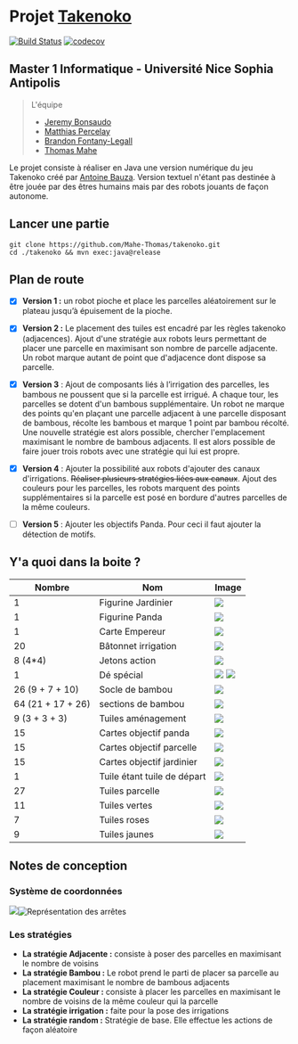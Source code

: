 # Projet [Takenoko](http://jeuxstrategie1.free.fr/jeu_takenoko/regle.pdf "Takenoko")
[![Build Status](https://travis-ci.com/Mahe-Thomas/takenoko.svg?token=bUpqc1gh48xw2KVtqzGz&branch=master)](https://travis-ci.com/Mahe-Thomas/takenoko) [![codecov](https://codecov.io/gh/Mahe-Thomas/takenoko/branch/master/graph/badge.svg?token=tZCPdrp7qG)](https://codecov.io/gh/Mahe-Thomas/takenoko)

## Master 1 Informatique - Université Nice Sophia Antipolis

> L'équipe 
> - [Jeremy Bonsaudo](https://github.com/JeremyBonsaudo)
 >- [Matthias Percelay](https://github.com/MatthiasPercelay)
> - [Brandon Fontany-Legall](https://github.com/FontanyLegall-Brandon)
 >- [Thomas Mahe](https://github.com/Mahe-Thomas)

Le projet consiste à réaliser en Java une version numérique du jeu Takenoko créé par [Antoine Bauza](http://www.antoinebauza.fr/?tag=takenoko).
Version textuel n'étant pas destinée à être jouée par des êtres humains mais par des robots jouants de façon autonome.

## Lancer une partie

    git clone https://github.com/Mahe-Thomas/takenoko.git
    cd ./takenoko && mvn exec:java@release

## Plan de route

 - [x] **Version 1 :** un robot pioche et place les parcelles aléatoirement sur le plateau jusqu’à épuisement de la pioche.
 - [x] **Version 2 :** Le placement des tuiles est encadré par les règles takenoko (adjacences). Ajout d'une stratégie aux robots leurs permettant de placer une parcelle en maximisant son nombre de parcelle adjacente. Un robot marque autant de point que d'adjacence dont dispose sa parcelle.
 
 - [x] **Version 3** : Ajout de composants liés à l’irrigation des parcelles, les bambous ne poussent que si la parcelle est irrigué. A chaque tour, les parcelles se dotent d'un bambous supplémentaire. Un robot ne marque des points qu'en plaçant une parcelle adjacent à une parcelle disposant de bambous, récolte les bambous et marque 1 point par bambou récolté.
 Une nouvelle stratégie est alors possible, chercher l'emplacement maximisant le nombre de bambous adjacents. Il est alors possible de faire jouer trois robots avec une stratégie qui lui est propre.
 - [x] **Version 4** : Ajouter la possibilité aux robots d'ajouter des canaux d'irrigations. ~~Réaliser plusieurs stratégies liées aux canaux~~. Ajout des couleurs pour les parcelles, les robots marquent des points supplémentaires si la parcelle est posé en bordure d'autres parcelles de la même couleurs.
 - [ ] **Version 5** : Ajouter les objectifs Panda. Pour ceci il faut ajouter la détection de motifs.

## Y'a quoi dans la boite ?

|Nombre| Nom | Image 
|--|--|--|
| 1 | Figurine Jardinier |![](https://image.ibb.co/g8mXE9/1.jpg)  
| 1 | Figurine Panda |  ![](https://image.ibb.co/cvs3nU/penda_1.jpg) 
| 1 |Carte Empereur|  ![](https://image.ibb.co/dkt17U/carte1_1.jpg)
| 20 | Bâtonnet irrigation|  ![](http://jeuxstrategieter.free.fr/jeu_takenoko/pion3.jpg) 
| 8 (4*4) |Jetons action|  ![](http://jeuxstrategieter.free.fr/jeu_takenoko/pion4.jpg)
| 1 | Dé spécial | ![](https://image.ibb.co/fLOb7U/de_1.jpg) ![](http://jeuxstrategieter.free.fr/jeu_takenoko/dev_de.jpg)  
| 26 (9 + 7 + 10)| Socle de bambou|  ![](https://image.ibb.co/kpDhgp/pion1_1.jpg) 
|64 (21 + 17 + 26)| sections de bambou|  ![](https://image.ibb.co/cGW7E9/pion2_1.jpg) 
|9 (3 + 3 + 3)| Tuiles aménagement| ![](https://image.ibb.co/eUMcgp/tuile_1.jpg)
|15| Cartes objectif panda | ![](https://image.ibb.co/i1S3nU/carte4_1.jpg)  
|15| Cartes objectif parcelle | ![](https://image.ibb.co/bwrw7U/carteb_1.jpg) 
|15| Cartes objectif jardinier |![](https://image.ibb.co/ehOb7U/cartef_1.jpg)  
|1| Tuile étant tuile de départ| ![](https://image.ibb.co/cKkTMp/tuile1_1.jpg)  
|27 |Tuiles parcelle  |![](https://image.ibb.co/fZfOnU/tuile2_1.jpg)  
|11 |Tuiles vertes  |![](https://image.ibb.co/cd1USU/tuile3_1.jpg)  
|7| Tuiles roses|  ![](https://image.ibb.co/n3jQj9/tuile5_1.jpg)  
|9|Tuiles jaunes| ![](https://image.ibb.co/m7P2Wp/tuile7_1.jpg) 


## Notes de conception

### Système de coordonnées
![](https://image.ibb.co/c04o6p/Capture_de_2018_09_26_14_25_13.png)![Représentation des arrêtes](https://image.ibb.co/c87Y6p/Screenshot_at_Sep_26_14_15_37.png)

### Les stratégies 
- **La stratégie Adjacente :** consiste à poser des parcelles en maximisant le nombre de voisins
- **La stratégie Bambou :** Le robot prend le parti de placer sa parcelle au placement maximisant le nombre de bambous adjacents
- **La stratégie Couleur :** consiste à placer les parcelles en maximisant le nombre de voisins de la même couleur qui la parcelle
- **La stratégie irrigation :** faite pour la pose des irrigations
- **La stratégie random :** Stratégie de base. Elle effectue les actions de façon aléatoire
